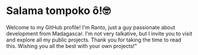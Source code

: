 # Salama tompoko ô!🤓

Welcome to my GitHub profile! I'm Ranto, just a guy passionate about development from Madagascar. I'm not very talkative, but I invite you to visit and explore all my public projects. Thank you for taking the time to read this. Wishing you all the best with your own projects!"
